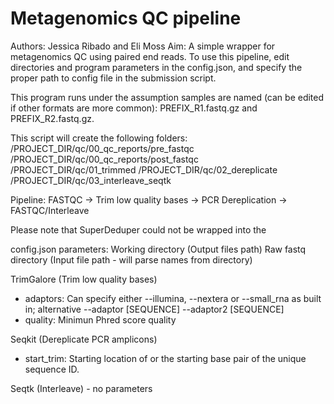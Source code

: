 # Metagenomics QC pipeline

Authors: Jessica Ribado and Eli Moss
Aim: A simple wrapper for metagenomics QC using paired end reads. To use this pipeline, edit directories and program parameters in the config.json, and specify the proper path to config file in the submission script.

This program runs under the assumption samples are named (can be edited if other formats are more common):
PREFIX_R1.fastq.gz and PREFIX_R2.fastq.gz.

This script will create the following folders:
/PROJECT_DIR/qc/00_qc_reports/pre_fastqc
/PROJECT_DIR/qc/00_qc_reports/post_fastqc
/PROJECT_DIR/qc/01_trimmed
/PROJECT_DIR/qc/02_dereplicate
/PROJECT_DIR/qc/03_interleave_seqtk

Pipeline:
FASTQC -> Trim low quality bases -> PCR Dereplication -> FASTQC/Interleave

Please note that SuperDeduper could not be wrapped into the

config.json parameters:
Working directory (Output files path)
Raw fastq directory (Input file path - will parse names from directory)

TrimGalore (Trim low quality bases)
  - adaptors: Can specify either --illumina, --nextera or --small_rna as built in; alternative --adaptor [SEQUENCE] --adaptor2 [SEQUENCE]
  - quality: Minimun Phred score quality

Seqkit (Dereplicate PCR amplicons)
  - start_trim: Starting location of or the starting base pair of the unique sequence ID.

Seqtk (Interleave)
	- no parameters

